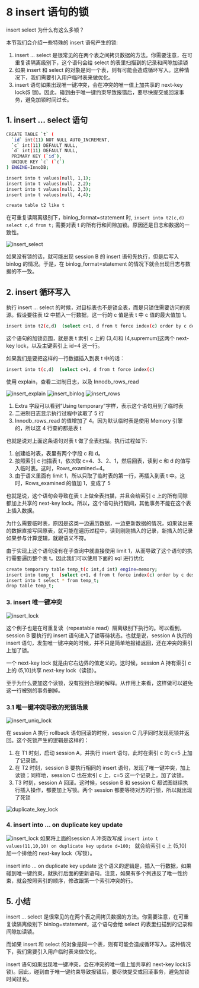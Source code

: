 # 8 insert 语句的锁


insert select 为什么有这么多锁？

<!-- more -->
本节我们会介绍一些特殊的 insert 语句产生的锁:
1. insert … select 是很常见的在两个表之间拷贝数据的方法。你需要注意，在可重复读隔离级别下，这个语句会给 select 的表里扫描到的记录和间隙加读锁
2. 如果 insert 和 select 的对象是同一个表，则有可能会造成循环写入。这种情况下，我们需要引入用户临时表来做优化。
3. insert 语句如果出现唯一键冲突，会在冲突的唯一值上加共享的 next-key lock(S 锁)。因此，碰到由于唯一键约束导致报错后，要尽快提交或回滚事务，避免加锁时间过长。


## 1. insert … select 语句
```bash
CREATE TABLE `t` (
  `id` int(11) NOT NULL AUTO_INCREMENT,
  `c` int(11) DEFAULT NULL,
  `d` int(11) DEFAULT NULL,
  PRIMARY KEY (`id`),
  UNIQUE KEY `c` (`c`)
) ENGINE=InnoDB;

insert into t values(null, 1,1);
insert into t values(null, 2,2);
insert into t values(null, 3,3);
insert into t values(null, 4,4);

create table t2 like t
```

在可重复读隔离级别下，binlog_format=statement 时, `insert into t2(c,d) select c,d from t;` 需要对表 t 的所有行和间隙加锁。原因还是日志和数据的一致性。

![insert_select](/images/mysql/MySQL45讲/insert_select.png)

如果没有锁的话，就可能出现 session B 的 insert 语句先执行，但是后写入 binlog 的情况。于是，在 binlog_format=statement 的情况下就会出现日志与数据的不一致。

## 2. insert 循环写入

执行 insert … select 的时候，对目标表也不是锁全表，而是只锁住需要访问的资源。假设要往表 t2 中插入一行数据，这一行的 c 值是表 t 中 c 值的最大值加 1。
```bash
insert into t2(c,d)  (select c+1, d from t force index(c) order by c desc limit 1);
```

这个语句的加锁范围，就是表 t 索引 c 上的 (3,4]和 (4,supremum]这两个 next-key lock，以及主键索引上 id=4 这一行。

如果我们是要把这样的一行数据插入到表 t 中的话：
```bash
insert into t(c,d)  (select c+1, d from t force index(c) 
```

使用 explain，查看二进制日志，以及 Innodb_rows_read

![insert_explain](/images/mysql/MySQL45讲/insert_explain.png)
![insert_binlog](/images/mysql/MySQL45讲/insert_binlog.png)
![insert_rows](/images/mysql/MySQL45讲/insert_rows.png)

1. Extra 字段可以看到“Using temporary”字样，表示这个语句用到了临时表
2. 二进制日志显示执行过程中读取了 5 行
3. Innodb_rows_read 的值增加了 4。因为默认临时表是使用 Memory 引擎的，所以这 4 行查的都是表 t

也就是说对上面这条语句对表 t 做了全表扫描。执行过程如下:
1. 创建临时表，表里有两个字段 c 和 d。
2. 按照索引 c 扫描表 t，依次取 c=4、3、2、1，然后回表，读到 c 和 d 的值写入临时表。这时，Rows_examined=4。
3. 由于语义里面有 limit 1，所以只取了临时表的第一行，再插入到表 t 中。这时，Rows_examined 的值加 1，变成了 5

也就是说，这个语句会导致在表 t 上做全表扫描，并且会给索引 c 上的所有间隙都加上共享的 next-key lock。所以，这个语句执行期间，其他事务不能在这个表上插入数据。

为什么需要临时表，原因是这类一边遍历数据，一边更新数据的情况，如果读出来的数据直接写回原表，就可能在遍历过程中，读到刚刚插入的记录，新插入的记录如果参与计算逻辑，就跟语义不符。

由于实现上这个语句没有在子查询中就直接使用 limit 1，从而导致了这个语句的执行需要遍历整个表 t。因此我们可以使用下面的 sql 进行优化

```bash
create temporary table temp_t(c int,d int) engine=memory;
insert into temp_t  (select c+1, d from t force index(c) order by c desc limit 1);
insert into t select * from temp_t;
drop table temp_t;
```

### 3. insert 唯一键冲突
![insert_lock](/images/mysql/MySQL45讲/insert_lock.png)

这个例子也是在可重复读（repeatable read）隔离级别下执行的。可以看到，session B 要执行的 insert 语句进入了锁等待状态。也就是说，session A 执行的 insert 语句，发生唯一键冲突的时候，并不只是简单地报错返回，还在冲突的索引上加了锁。

一个 next-key lock 就是由它右边界的值定义的。这时候，session A 持有索引 c 上的 (5,10]共享 next-key lock（读锁）。

至于为什么要加这个读锁，没有找到合理的解释。从作用上来看，这样做可以避免这一行被别的事务删掉。

### 3.1 唯一键冲突导致的死锁场景
![insert_uniq_lock](/images/mysql/MySQL45讲/insert_uniq_lock.png)

在 session A 执行 rollback 语句回滚的时候，session C 几乎同时发现死锁并返回。这个死锁产生的逻辑是这样的：
1. 在 T1 时刻，启动 session A，并执行 insert 语句，此时在索引 c 的 c=5 上加了记录锁。
2. 在 T2 时刻，session B 要执行相同的 insert 语句，发现了唯一键冲突，加上读锁；同样地，session C 也在索引 c 上，c=5 这一个记录上，加了读锁。
3. T3 时刻，session A 回滚。这时候，session B 和 session C 都试图继续执行插入操作，都要加上写锁。两个 session 都要等待对方的行锁，所以就出现了死锁

![duplicate_key_lock](/images/mysql/MySQL45讲/duplicate_key_lock.jpg)



### 4. insert into … on duplicate key update
![insert_lock](/images/mysql/MySQL45讲/insert_lock.png)
如果将上面的session A 冲突改写成 `insert into t values(11,10,10) on duplicate key update d=100; ` 就会给索引 c 上 (5,10] 加一个排他的 next-key lock（写锁）。

insert into … on duplicate key update 这个语义的逻辑是，插入一行数据，如果碰到唯一键约束，就执行后面的更新语句。注意，如果有多个列违反了唯一性约束，就会按照索引的顺序，修改跟第一个索引冲突的行。

## 5. 小结
insert … select 是很常见的在两个表之间拷贝数据的方法。你需要注意，在可重复读隔离级别下 binlog=statement，这个语句会给 select 的表里扫描到的记录和间隙加读锁。

而如果 insert 和 select 的对象是同一个表，则有可能会造成循环写入。这种情况下，我们需要引入用户临时表来做优化。

insert 语句如果出现唯一键冲突，会在冲突的唯一值上加共享的 next-key lock(S 锁)。因此，碰到由于唯一键约束导致报错后，要尽快提交或回滚事务，避免加锁时间过长。

